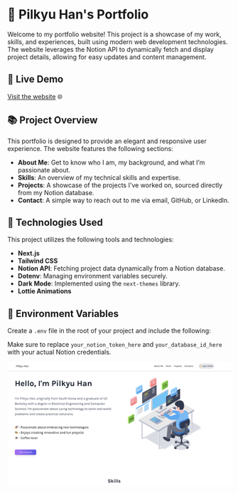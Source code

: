# 🚀 Pilkyu Han's Portfolio
Welcome to my portfolio website! This project is a showcase of my work, skills, and experiences, built using modern web development technologies. The website leverages the Notion API to dynamically fetch and display project details, allowing for easy updates and content management.

## 🌟 Live Demo
[Visit the website](https://dev-portfolio-two-wheat.vercel.app/) 🌐

## 📚 Project Overview
This portfolio is designed to provide an elegant and responsive user experience. The website features the following sections:

- **About Me**: Get to know who I am, my background, and what I’m passionate about.
- **Skills**: An overview of my technical skills and expertise.
- **Projects**: A showcase of the projects I've worked on, sourced directly from my Notion database.
- **Contact**: A simple way to reach out to me via email, GitHub, or LinkedIn.

## 🔧 Technologies Used
This project utilizes the following tools and technologies:

- **Next.js**
- **Tailwind CSS**
- **Notion API**: Fetching project data dynamically from a Notion database.
- **Dotenv**: Managing environment variables securely.
- **Dark Mode**: Implemented using the `next-themes` library.
- **Lottie Animations**

## 📁 Environment Variables
Create a `.env` file in the root of your project and include the following:


Make sure to replace `your_notion_token_here` and `your_database_id_here` with your actual Notion credentials.


![Alt text](/public/dev_portfolio.png)
